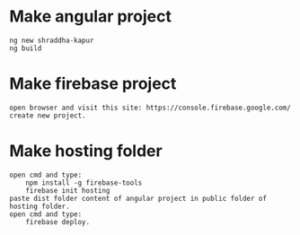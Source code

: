 # Make angular project

```text
ng new shraddha-kapur
ng build
```

# Make firebase project

```text
open browser and visit this site: https://console.firebase.google.com/
create new project.
```

# Make hosting folder

```text
open cmd and type: 
    npm install -g firebase-tools
    firebase init hosting
paste dist folder content of angular project in public folder of hosting folder.
open cmd and type: 
    firebase deploy.
```
